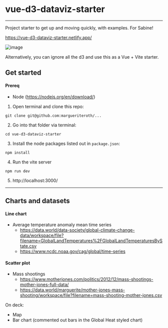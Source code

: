 # vue-d3-dataviz-starter
---
Project starter to get up and moving quickly, with examples. For Sabine!

https://vue-d3-dataviz-starter.netlify.app/

![image](https://user-images.githubusercontent.com/5288685/174664682-b15ac4b0-79f5-48c1-93ca-f76ce97ce7b5.png)

Alternatively, you can ignore all the d3 and use this as a Vue + Vite starter.

## Get started

#### Prereq
* Node (https://nodejs.org/en/download/)

1. Open terminal and clone this repo:
```
git clone git@github.com:margueriteroth/...
```

2. Go into that folder via terminal:
```
cd vue-d3-dataviz-starter
```

3. Install the node packages listed out in `package.json`:
```
npm install
```

4. Run the vite server
```
npm run dev
```

5. http://localhost:3000/


---

## Charts and datasets


#### Line chart
- Average temperature anomaly mean time series
	- https://data.world/data-society/global-climate-change-data/workspace/file?filename=GlobalLandTemperatures%2FGlobalLandTemperaturesByState.csv
	- https://www.ncdc.noaa.gov/cag/global/time-series


#### Scatter plot
- Mass shootings
	-  https://www.motherjones.com/politics/2012/12/mass-shootings-mother-jones-full-data/
	-  https://data.world/marguerite/mother-jones-mass-shooting/workspace/file?filename=mass-shooting-mother-jones.csv



On deck:
- Map
- Bar chart (commented out bars in the Global Heat styled chart)
